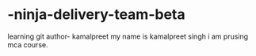 # -ninja-delivery-team-beta
learning git 
author- kamalpreet
my name is kamalpreet singh i am prusing mca course.
